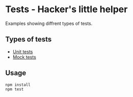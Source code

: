 # Tests - Hacker's little helper

Examples showing diffrent types of tests.

## Types of tests

* [Unit tests]()
* [Mock tests]()

## Usage

```
npm install
npm test
```
